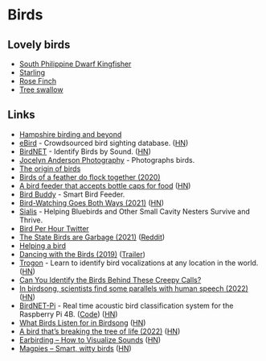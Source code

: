 # Birds

## Lovely birds

- [South Philippine Dwarf Kingfisher](https://twitter.com/StrangeFactoid/status/1326766923703586822)
- [Starling](https://twitter.com/SketchesbyBoze/status/1366937615723864066)
- [Rose Finch](https://twitter.com/Iconawrites/status/1384958351294046208)
- [Tree swallow](https://twitter.com/GlenGrambo/status/1395550872680153089)

## Links

- [Hampshire birding and beyond](http://hampshirebirding.blogspot.com/)
- [eBird](https://ebird.org/home) - Crowdsourced bird sighting database. ([HN](https://news.ycombinator.com/item?id=24989094))
- [BirdNET](https://birdnet.cornell.edu/) - Identify Birds by Sound. ([HN](https://news.ycombinator.com/item?id=27929150))
- [Jocelyn Anderson Photography](https://jocelynandersonphotographyshop.com/) - Photographs birds.
- [The origin of birds](https://evolution.berkeley.edu/evolibrary/article/evograms_06)
- [Birds of a feather do flock together (2020)](https://phys.org/news/2020-11-birds-feather-flock.html)
- [A bird feeder that accepts bottle caps for food](https://www.boredpanda.com/magpies-recycling-machine-bottle-caps/) ([HN](https://news.ycombinator.com/item?id=25180662))
- [Bird Buddy](https://mybirdbuddy.com/) - Smart Bird Feeder.
- [Bird-Watching Goes Both Ways (2021)](https://www.altaonline.com/dispatches/a34762846/los-angeles-bird-watching-jason-g-goldman/) ([HN](https://news.ycombinator.com/item?id=26230862))
- [Sialis](http://www.sialis.org/index.html) - Helping Bluebirds and Other Small Cavity Nesters Survive and Thrive.
- [Bird Per Hour Twitter](https://twitter.com/BirdPerHour)
- [The State Birds are Garbage (2021)](https://www.youtube.com/watch?v=JAZI5GcPm8c) ([Reddit](https://www.reddit.com/r/videos/comments/lw4xtq/the_state_birds_are_garbage/))
- [Helping a bird](https://twitter.com/Fizzygrrl/status/1370209351344922626)
- [Dancing with the Birds (2019)](https://letterboxd.com/film/dancing-with-the-birds/) ([Trailer](https://www.youtube.com/watch?v=i6po8dWuvCI))
- [Trogon](https://trogon.onrender.com/) - Learn to identify bird vocalizations at any location in the world. ([HN](https://news.ycombinator.com/item?id=28059763))
- [Can You Identify the Birds Behind These Creepy Calls?](https://www.audubon.org/news/can-you-identify-birds-behind-these-creepy-calls)
- [In birdsong, scientists find some parallels with human speech (2022)](https://www.smithsonianmag.com/science-nature/do-birds-have-language-180979629/) ([HN](https://news.ycombinator.com/item?id=30669789))
- [BirdNET-Pi](https://birdnetpi.com/) - Real time acoustic bird classification system for the Raspberry Pi 4B. ([Code](https://github.com/mcguirepr89/BirdNET-Pi)) ([HN](https://news.ycombinator.com/item?id=31072485))
- [What Birds Listen for in Birdsong](https://www.scientificamerican.com/article/what-birds-really-listen-for-in-birdsong-its-not-what-you-think/) ([HN](https://news.ycombinator.com/item?id=31233473))
- [A bird that’s breaking the tree of life (2022)](https://www.newyorker.com/science/elements/the-bizarre-bird-thats-breaking-the-tree-of-life) ([HN](https://news.ycombinator.com/item?id=32191236))
- [Earbirding – How to Visualize Sounds](http://earbirding.com/blog/specs) ([HN](https://news.ycombinator.com/item?id=32376943))
- [Magpies – Smart, witty birds](https://www.ouraynews.com/feature-coverage/magpies-smart-witty-birds) ([HN](https://news.ycombinator.com/item?id=33840417))

